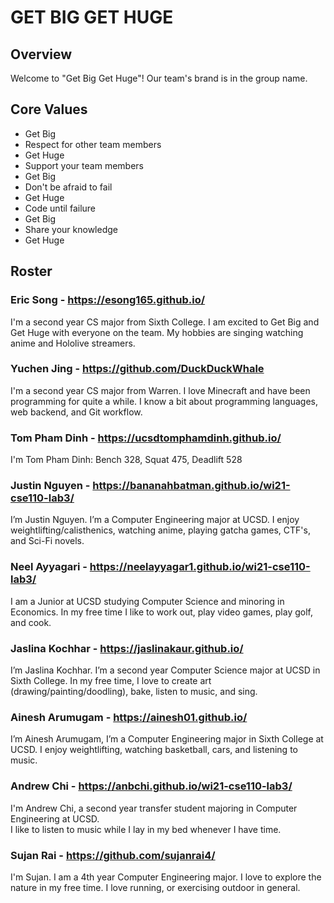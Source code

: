 # GET BIG GET HUGE

## Overview
Welcome to "Get Big Get Huge"! Our team's brand is in the group name.

## Core Values
- Get Big
- Respect for other team members
- Get Huge
- Support your team members
- Get Big
- Don't be afraid to fail
- Get Huge
- Code until failure
- Get Big
- Share your knowledge
- Get Huge

## Roster

### Eric Song - https://esong165.github.io/

I'm a second year CS major from Sixth College. I am excited to Get Big and Get Huge with everyone on the team.
My hobbies are singing watching anime and Hololive streamers.

### Yuchen Jing - https://github.com/DuckDuckWhale

I'm a second year CS major from Warren. I love Minecraft and have been programming for quite a while.
I know a bit about programming languages, web backend, and Git workflow.

### Tom Pham Dinh - https://ucsdtomphamdinh.github.io/

I'm Tom Pham Dinh: Bench 328, Squat 475, Deadlift 528

### Justin Nguyen - https://bananahbatman.github.io/wi21-cse110-lab3/

I’m Justin Nguyen. I’m a Computer Engineering major at UCSD. 
I enjoy weightlifting/calisthenics, watching anime, playing gatcha games, CTF's, and Sci-Fi novels.

### Neel Ayyagari - https://neelayyagar1.github.io/wi21-cse110-lab3/

I am a Junior at UCSD studying Computer Science and minoring in Economics. 
In my free time I like to work out, play video games, play golf, and cook. 

### Jaslina Kochhar - https://jaslinakaur.github.io/

I’m Jaslina Kochhar. I’m a second year Computer Science major at UCSD in Sixth College. 
In my free time, I love to create art (drawing/painting/doodling), bake, listen to music, and sing.

### Ainesh Arumugam - https://ainesh01.github.io/

I’m Ainesh Arumugam, I’m a Computer Engineering major in Sixth College at UCSD. 
I enjoy weightlifting, watching basketball, cars, and listening to music.

### Andrew Chi - https://anbchi.github.io/wi21-cse110-lab3/

I'm Andrew Chi, a second year transfer student majoring in Computer Engineering at UCSD.  
I like to listen to music while I lay in my bed whenever I have time.

### Sujan Rai - https://github.com/sujanrai4/

I'm Sujan. I am a 4th year Computer Engineering major. 
I love to explore the nature in my free time. I love running, or exercising outdoor in general.


             
